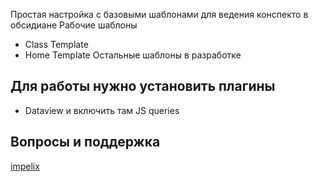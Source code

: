 Простая настройка с базовыми шаблонами для ведения конспекто в обсидиане
Рабочие шаблоны
- Class Template
- Home Template
Остальные шаблоны в разработке
## Для работы нужно установить плагины
- Dataview и включить там JS queries
## Вопросы и поддержка
[impelix](https://t.me/seniorProcrastinator)
